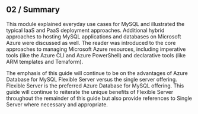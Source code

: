 ## 02 / Summary

This module explained everyday use cases for MySQL and illustrated the typical IaaS and PaaS deployment approaches. Additional hybrid approaches to hosting MySQL applications and databases on Microsoft Azure were discussed as well. The reader was introduced to the core approaches to managing Microsoft Azure resources, including imperative tools (like the Azure CLI and Azure PowerShell) and declarative tools (like ARM templates and Terraform).

The emphasis of this guide will continue to be on the advantages of Azure Database for MySQL Flexible Server versus the single server offering. Flexible Server is the preferred Azure Database for MySQL offering. This guide will continue to reiterate the unique benefits of Flexible Server throughout the remainder of this guide but also provide references to Single Server where necessary and appropriate.
